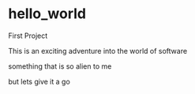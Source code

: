 # hello_world
First Project

This is an exciting adventure into the world of software

something that is so alien to me 

but lets give it a go 
